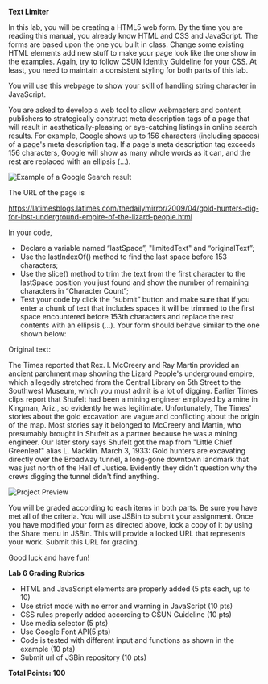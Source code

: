 **Text Limiter**

In this lab, you will be creating a HTML5 web form. By the time you are reading this manual, you already know HTML and CSS and JavaScript. 
The forms are based upon the one you built in class. Change some existing HTML elements add new stuff to make your page look like the one 
show in the examples. Again, try to follow CSUN Identity Guideline for your CSS. At least, you need to maintain a consistent styling for 
both parts of this lab.

You will use this webpage to show your skill of handling string character in JavaScript.

You are asked to develop a web tool to allow webmasters and content publishers to strategically construct meta description tags of a page 
that will result in aesthetically-pleasing or eye-catching listings in online search results. For example, Google shows up to 156 characters 
(including spaces) of a page's meta description tag. If a page's meta description tag exceeds 156 characters, Google will show as many whole 
words as it can, and the rest are replaced with an ellipsis (...).

![Example of a Google Search result]()

The URL of the page is

https://latimesblogs.latimes.com/thedailymirror/2009/04/gold-hunters-dig-for-lost-underground-empire-of-the-lizard-people.html 

In your code,

- Declare a variable named “lastSpace”, "limitedText" and “originalText”;
- Use the lastIndexOf() method to find the last space before 153 characters;
- Use the slice() method to trim the text from the first character to the lastSpace position you just found and show the number of remaining characters in “Character Count”;
- Test your code by click the “submit” button and make sure that if you enter a chunk of text that includes spaces it will be trimmed to the 
first space encountered before 153th characters and replace the rest contents with an ellipsis (...). Your form should behave similar to the one shown below:

Original text:
 
The Times reported that Rex. I. McCreery and Ray Martin provided an ancient parchment map showing the Lizard People's underground empire, 
which allegedly stretched from the Central Library on 5th Street to the Southwest Museum, which you must admit is a lot of digging. Earlier 
Times clips report that Shufelt had been a mining engineer employed by a mine in Kingman, Ariz., so evidently he was legitimate. Unfortunately, 
The Times' stories about the gold excavation are vague and conflicting about the origin of the map. Most stories say it belonged to McCreery and 
Martin, who presumably brought in Shufelt as a partner because he was a mining engineer. Our later story says Shufelt got the map from "Little 
Chief Greenleaf" alias L. Macklin.  March 3, 1933: Gold hunters are excavating directly over the Broadway tunnel, a long-gone downtown landmark 
that was just north of the Hall of Justice.  Evidently they didn't question why the crews digging the tunnel didn't find anything.

![Project Preview]()

You will be graded according to each items in both parts. Be sure you have met all of the criteria. You will use JSBin to submit your assignment.  Once you have modified your form as directed above, lock a copy of it by using the Share menu in JSBin. This will provide a locked URL that represents your work.  Submit this URL for grading.

Good luck and have fun! 

**Lab 6 Grading Rubrics**

- HTML and JavaScript elements are properly added (5 pts each, up to 10)
- Use strict mode with no error and warning in JavaScript (10 pts)
- CSS rules properly added according to CSUN Guideline (10 pts)
- Use media selector (5 pts)
- Use Google Font API(5 pts)
- Code is tested with different input and functions as shown in the example (10 pts)
- Submit url of JSBin repository (10 pts)

**Total Points: 100**
